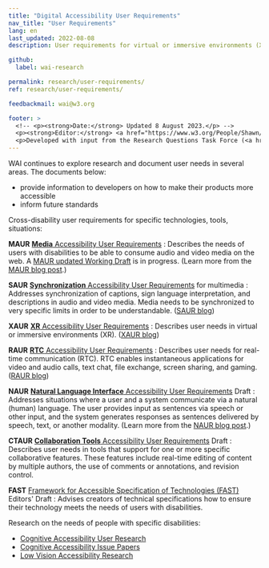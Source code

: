 ```yaml
---
title: "Digital Accessibility User Requirements"
nav_title: "User Requirements"
lang: en
last_updated: 2022-08-08
description: User requirements for virtual or immersive environments (XR), real-time communication (RTC), natural language interfaces, multimedia, cognitive accessibility, and more.

github:
  label: wai-research

permalink: research/user-requirements/
ref: research/user-requirements/

feedbackmail: wai@w3.org

footer: >
  <!-- <p><strong>Date:</strong> Updated 8 August 2023.</p> -->
  <p><strong>Editor:</strong> <a href="https://www.w3.org/People/Shawn/">Shawn Lawton Henry</a>.</p>
  <p>Developed with input from the Research Questions Task Force (<a href="https://www.w3.org/groups/tf/rqtf/">RQTF</a>) of the Accessible Platform Architectures Working Group (<a href="https://www.w3.org/groups/wg/apa/">APA</a>), and the Education and Outreach Working Group (<a href="https://www.w3.org/groups/wg/eowg/">EOWG</a>).</p>
---
```


WAI continues to explore research and document user needs in several areas. The documents below:
* provide information to developers on how to make their products more accessible
* inform future standards

Cross-disability user requirements for specific technologies, tools, situations:

**MAUR** [**Media** Accessibility User Requirements](https://www.w3.org/TR/media-accessibility-reqs/)
:   Describes the needs of users with disabilities to be able to consume audio and video media on the web. A [MAUR updated Working Draft](https://w3c.github.io/apa/media-accessibility-reqs/) is in progress. (Learn more from the [MAUR blog post](https://www.w3.org/blog/2015/12/media-accessibility-user-requirements-is-a-w3c-note/).)

**SAUR** [**Synchronization** Accessibility User Requirements](https://www.w3.org/TR/saur/) for multimedia
:   Addresses synchronization of captions, sign language interpretation, and descriptions in audio and video media. Media needs to be synchronized to very specific limits in order to be understandable. ([SAUR blog](https://www.w3.org/blog/2021/09/synchronization-accessibility-user-requirements-call-for-review/))

**XAUR** [**XR** Accessibility User Requirements](https://www.w3.org/TR/xaur/)
:   Describes user needs in virtual or immersive environments (XR). ([XAUR blog](https://www.w3.org/blog/2020/03/xr-accessibility-user-requirements-call-for-review/))

**RAUR** [**RTC** Accessibility User Requirements](https://www.w3.org/TR/raur/)
:   Describes user needs for real-time communication (RTC). RTC enables instantaneous applications for video and audio calls, text chat, file exchange, screen sharing, and gaming. ([RAUR blog](https://www.w3.org/blog/2020/03/rtc-accessibility-user-requirements-call-for-review/))

**NAUR** [**Natural Language Interface** Accessibility User Requirements](https://www.w3.org/TR/naur) Draft
:   Addresses situations where a user and a system communicate via a natural (human) language. The user provides input as sentences via speech or other input, and the system generates responses as sentences delivered by speech, text, or another modality. (Learn more from the [NAUR blog post](https://www.w3.org/blog/2021/10/natural-language-interface-accessibility-user-requirements-call-for-review/).)

**CTAUR** [**Collaboration Tools** Accessibility User Requirements](https://www.w3.org/TR/ctaur/) Draft
:   Describes user needs in tools that support for one or more specific collaborative features. These features include real-time editing of content by multiple authors, the use of comments or annotations, and revision control.

**FAST** [Framework for Accessible Specification of Technologies (FAST)](https://w3c.github.io/apa/fast/) Editors' Draft
:   Advises creators of technical specifications how to ensure their technology meets the needs of users with disabilities. 

Research on the needs of people with specific disabilities:
* [Cognitive Accessibility User Research](https://w3c.github.io/coga/user-research/)
* [Cognitive Accessibility Issue Papers](https://rawgit.com/w3c/coga/master/issue-papers/)
* [Low Vision Accessibility Research](https://www.w3.org/WAI/GL/low-vision-a11y-tf/wiki/Research)
